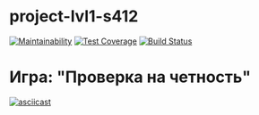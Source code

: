 # project-lvl1-s412
[![Maintainability](https://api.codeclimate.com/v1/badges/228f3624ec19547226d9/maintainability)](https://codeclimate.com/github/mika193/project-lvl1-s412/maintainability)
[![Test Coverage](https://api.codeclimate.com/v1/badges/228f3624ec19547226d9/test_coverage)](https://codeclimate.com/github/mika193/project-lvl1-s412/test_coverage)
[![Build Status](https://travis-ci.org/mika193/project-lvl1-s412.svg?branch=master)](https://travis-ci.org/mika193/project-lvl1-s412)

# Игра: "Проверка на четность"
[![asciicast](https://asciinema.org/a/XVu3jg6Y1D1LmfQSTFEP256Aa.svg)](https://asciinema.org/a/XVu3jg6Y1D1LmfQSTFEP256Aa)
